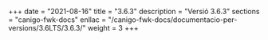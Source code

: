 +++
date        = "2021-08-16"
title       = "3.6.3"
description = "Versió 3.6.3"
sections    = "canigo-fwk-docs"
enllac		= "/canigo-fwk-docs/documentacio-per-versions/3.6LTS/3.6.3/"
weight		= 3
+++
